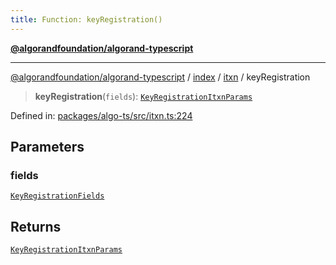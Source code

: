 ```yaml
---
title: Function: keyRegistration()
---
```


[**@algorandfoundation/algorand-typescript**](../../../../README)

***

[@algorandfoundation/algorand-typescript](../../../../README) / [index](../../../README) / [itxn](../README) / keyRegistration



> **keyRegistration**(`fields`): [`KeyRegistrationItxnParams`](../interfaces/KeyRegistrationItxnParams)

Defined in: [packages/algo-ts/src/itxn.ts:224](https://github.com/algorandfoundation/puya-ts/blob/main/packages/algo-ts/src/itxn.ts#L224)

## Parameters

### fields

[`KeyRegistrationFields`](../interfaces/KeyRegistrationFields)

## Returns

[`KeyRegistrationItxnParams`](../interfaces/KeyRegistrationItxnParams)